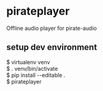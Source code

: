 # pirateplayer
Offline audio player for pirate-audio

## setup dev environment
$ virtualenv venv  
$ . venv/bin/activate  
$ pip install --editable .  
$ pirateplayer  
